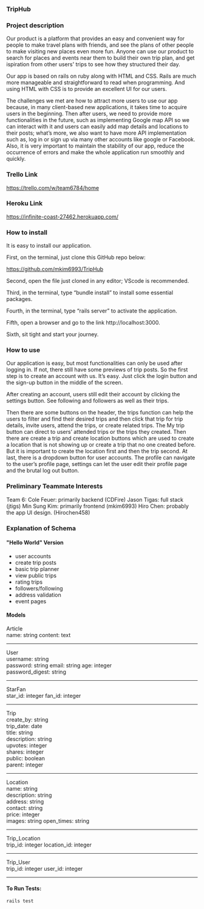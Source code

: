 ### TripHub

### Project description

Our product is a platform that provides an easy and convenient way for people to make travel plans with friends, and see the plans of other people to make visiting new places even more fun. Anyone can use our product to search for places and events near them to build their own trip plan, and get ispiration from other users' trips to see how they structured their day.

Our app is based on rails on ruby along with HTML and CSS. Rails are much more manageable and straightforward to read when programming. And using HTML with CSS is to provide an excellent UI for our users. 

The challenges we met are how to attract more users to use our app because, in many client-based new applications, it takes time to acquire users in the beginning. Then after users, we need to provide more functionalities in the future, such as implementing Google map API so we can interact with it and users can easily add map details and locations to their posts; what’s more, we also want to have more API implementation such as, log in or sign up via many other accounts like google or Facebook. Also, it is very important to maintain the stability of our app, reduce the occurrence of errors and make the whole application run smoothly and quickly. 


### Trello Link

https://trello.com/w/team6784/home

### Heroku Link

https://infinite-coast-27462.herokuapp.com/


### How to install


It is easy to install our application. 

First, on the terminal, just clone this GitHub repo below: 

https://github.com/mkim6993/TripHub

Second, open the file just cloned in any editor; VScode is recommended. 

Third, in the terminal, type “bundle install” to install some essential packages. 

Fourth, in the terminal, type “rails server” to activate the application.

Fifth, open a browser and go to the link http://localhost:3000.

Sixth, sit tight and start your journey. 



### How to use

Our application is easy, but most functionalities can only be used after logging in. If  not, there still have some previews of trip posts. So the first step is to create an account with us. It’s easy. Just click the login button and the sign-up button in the middle of the screen. 

After creating an account, users still edit their account by clicking the settings button. See following and followers as well as their trips. 

Then there are some buttons on the header, the trips function can help the users to filter and find their desired trips and then click that trip for trip details, invite users, attend the trips, or create related trips. The My trip button can direct to users’ attended trips or the trips they created. Then there are create a trip and create location buttons which are used to create a location that is not showing up or create a trip that no one created before. But it is important to create the location first and then the trip second. At last, there is a dropdown button for user accounts. The profile can navigate to the user’s profile page, settings can let the user edit their profile page and the brutal log out button. 



### Preliminary Teammate Interests

Team 6:
Cole Feuer: primarily backend  (CDFire)
Jason Tigas: full stack  (jtigs)
Min Sung Kim: primarily frontend  (mkim6993)
Hiro Chen: probably the app UI design. (Hirochen458)

### Explanation of Schema

#### "Hello World" Version

-   user accounts
-   create trip posts
-   basic trip planner
-   view public trips
-   rating trips
-   followers/following
-   address validation
-   event pages

#### Models

Article  
name: string
content: text

---

User   
username: string  
password: string
email: string
age: integer  
password_digest: string

---

StarFan  
star_id: integer
fan_id: integer

---

Trip  
create_by: string  
trip_date: date  
title: string  
description: string  
upvotes: integer  
shares: integer  
public: boolean  
parent: integer

---

Location  
name: string  
description: string  
address: string  
contact: string  
price: integer  
images: string
open_times: string

---

Trip_Location  
trip_id: integer
location_id: integer

---

Trip_User  
trip_id: integer
user_id: integer

---

#### To Run Tests:
```rails test```
